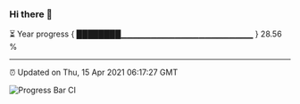 ### Hi there 👋

⏳ Year progress { ████████▁▁▁▁▁▁▁▁▁▁▁▁▁▁▁▁▁▁▁▁▁▁ } 28.56 %

---

⏰ Updated on Thu, 15 Apr 2021 06:17:27 GMT

![Progress Bar CI](https://github.com/liununu/liununu/workflows/Progress%20Bar%20CI/badge.svg)
